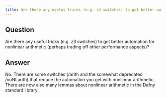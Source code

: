 ```yaml
---
title: Are there any useful tricks (e.g. z3 switches) to get better automation for nonlinear arithmetic (perhaps trading off other performance aspects)?
---
```


## Question

Are there any useful tricks (e.g. z3 switches) to get better automation for nonlinear arithmetic (perhaps trading off other performance aspects)?

## Answer

No. There are some switches (/arith and the somewhat deprecated /noNLarith) that reduce the automation you get with nonlinear arithmetic. There are now also many lemmas about nonlinear arithmetic in the Dafny standard library.
